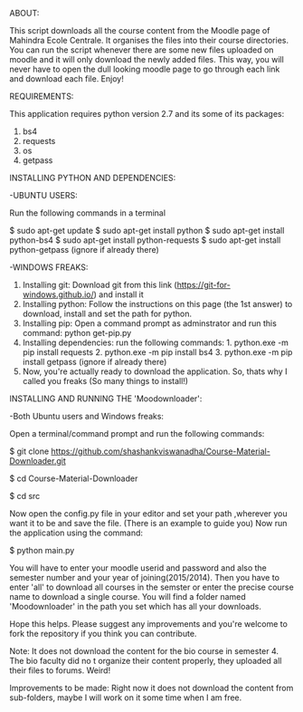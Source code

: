 ABOUT:

This script downloads all the course content from the Moodle page of Mahindra Ecole Centrale. It organises the files into their course directories. You can run the script whenever there are some new files uploaded on moodle and it will only download the newly added files. This way, you will never have to open the dull looking moodle page to go through each link and download each file. Enjoy!

REQUIREMENTS:

This application requires python version 2.7 and its some of its packages:

1. bs4
2. requests
3. os
4. getpass

INSTALLING PYTHON AND DEPENDENCIES:

-UBUNTU USERS:

 Run the following commands in a terminal
 
  $ sudo apt-get update
  $ sudo apt-get install python
  $ sudo apt-get install python-bs4
  $ sudo apt-get install python-requests
  $ sudo apt-get install python-getpass (ignore if already there)
            
-WINDOWS FREAKS:

  1. Installing git: Download git from this link (https://git-for-windows.github.io/) and install it
  2. Installing python: Follow the instructions on this page (the 1st answer) to download, install and set the path for python.
  3. Installing pip: Open a command prompt as adminstrator and run this command: python get-pip.py
  4. Installing dependencies: run the following commands:
                             1. python.exe -m pip install requests
                             2. python.exe -m pip install bs4
                             3. python.exe -m pip install getpass (ignore if already there)
  5. Now, you're actually ready to download the application. So, thats why I called you freaks (So many things to install!)


INSTALLING AND RUNNING THE 'Moodownloader':

-Both Ubuntu users and Windows freaks:

 Open a terminal/command prompt and run the following commands:
 
  $ git clone https://github.com/shashankviswanadha/Course-Material-Downloader.git
  
  $ cd Course-Material-Downloader
  
  $ cd src
  
 Now open the config.py file in your editor and set your path ,wherever you want it to be and save the file. (There is an example to guide you)
 Now run the application using the command:
 
  $ python main.py
  
 You will have to enter your moodle userid and password and also the semester number and your year of joining(2015/2014).
 Then you have to enter 'all' to download all courses in the semster or enter the precise course name to download a single course.
 You will find a folder named 'Moodownloader' in the path you set which has all your downloads.
 
 Hope this helps.
 Please suggest any improvements and you're welcome to fork the repository if you think you can contribute.
 
 Note: It does not download the content for the bio course in semester 4. The bio faculty did no       t organize their content properly, they uploaded all their files to forums. Weird!
       
 Improvements to be made: Right now it does not download the content from sub-folders, maybe I 
                          will work on it some time when I am free.



         
